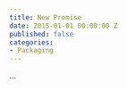 ```yaml
---
title: New Promise
date: 2015-01-01 00:00:00 Z
published: false
categories:
- Packaging
---
```


...